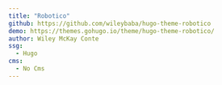 ```yaml
---
title: "Robotico"
github: https://github.com/wileybaba/hugo-theme-robotico
demo: https://themes.gohugo.io/theme/hugo-theme-robotico/
author: Wiley McKay Conte
ssg:
  - Hugo
cms:
  - No Cms
---
```

